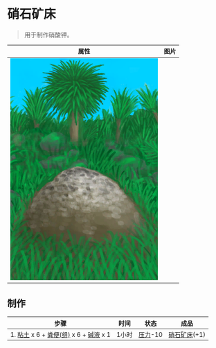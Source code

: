 # 硝石矿床  
> 用于制作硝酸钾。  
  
  属性  |   图片   
 ----  |  ----:   
   |  ![](Sprite/NiterBed.png)   
  
## 制作  
步骤  |  时间  |  状态  |  成品  
----  |  ----  |  ----  |  ----  
1. [粘土](Clay.md) x 6 + [粪便(组)](GpTag_Poop.md) x 6 + [碱液](LQ_Lye.md) x 1  |  1小时  |  [压力](Stress.md)-10  |  [硝石矿床](NiterBed.md)(+1)  
